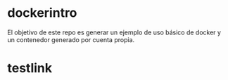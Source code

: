 # dockerintro
El objetivo de este repo es generar un ejemplo de uso básico de docker y un contenedor generado por cuenta propia. 
# testlink
